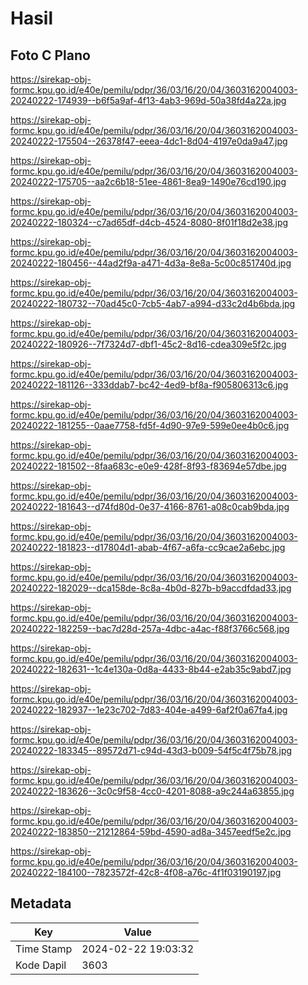 # Hasil

## Foto C Plano

https://sirekap-obj-formc.kpu.go.id/e40e/pemilu/pdpr/36/03/16/20/04/3603162004003-20240222-174939--b6f5a9af-4f13-4ab3-969d-50a38fd4a22a.jpg

https://sirekap-obj-formc.kpu.go.id/e40e/pemilu/pdpr/36/03/16/20/04/3603162004003-20240222-175504--26378f47-eeea-4dc1-8d04-4197e0da9a47.jpg

https://sirekap-obj-formc.kpu.go.id/e40e/pemilu/pdpr/36/03/16/20/04/3603162004003-20240222-175705--aa2c6b18-51ee-4861-8ea9-1490e76cd190.jpg

https://sirekap-obj-formc.kpu.go.id/e40e/pemilu/pdpr/36/03/16/20/04/3603162004003-20240222-180324--c7ad65df-d4cb-4524-8080-8f01f18d2e38.jpg

https://sirekap-obj-formc.kpu.go.id/e40e/pemilu/pdpr/36/03/16/20/04/3603162004003-20240222-180456--44ad2f9a-a471-4d3a-8e8a-5c00c851740d.jpg

https://sirekap-obj-formc.kpu.go.id/e40e/pemilu/pdpr/36/03/16/20/04/3603162004003-20240222-180732--70ad45c0-7cb5-4ab7-a994-d33c2d4b6bda.jpg

https://sirekap-obj-formc.kpu.go.id/e40e/pemilu/pdpr/36/03/16/20/04/3603162004003-20240222-180926--7f7324d7-dbf1-45c2-8d16-cdea309e5f2c.jpg

https://sirekap-obj-formc.kpu.go.id/e40e/pemilu/pdpr/36/03/16/20/04/3603162004003-20240222-181126--333ddab7-bc42-4ed9-bf8a-f905806313c6.jpg

https://sirekap-obj-formc.kpu.go.id/e40e/pemilu/pdpr/36/03/16/20/04/3603162004003-20240222-181255--0aae7758-fd5f-4d90-97e9-599e0ee4b0c6.jpg

https://sirekap-obj-formc.kpu.go.id/e40e/pemilu/pdpr/36/03/16/20/04/3603162004003-20240222-181502--8faa683c-e0e9-428f-8f93-f83694e57dbe.jpg

https://sirekap-obj-formc.kpu.go.id/e40e/pemilu/pdpr/36/03/16/20/04/3603162004003-20240222-181643--d74fd80d-0e37-4166-8761-a08c0cab9bda.jpg

https://sirekap-obj-formc.kpu.go.id/e40e/pemilu/pdpr/36/03/16/20/04/3603162004003-20240222-181823--d17804d1-abab-4f67-a6fa-cc9cae2a6ebc.jpg

https://sirekap-obj-formc.kpu.go.id/e40e/pemilu/pdpr/36/03/16/20/04/3603162004003-20240222-182029--dca158de-8c8a-4b0d-827b-b9accdfdad33.jpg

https://sirekap-obj-formc.kpu.go.id/e40e/pemilu/pdpr/36/03/16/20/04/3603162004003-20240222-182259--bac7d28d-257a-4dbc-a4ac-f88f3766c568.jpg

https://sirekap-obj-formc.kpu.go.id/e40e/pemilu/pdpr/36/03/16/20/04/3603162004003-20240222-182631--1c4e130a-0d8a-4433-8b44-e2ab35c9abd7.jpg

https://sirekap-obj-formc.kpu.go.id/e40e/pemilu/pdpr/36/03/16/20/04/3603162004003-20240222-182937--1e23c702-7d83-404e-a499-6af2f0a67fa4.jpg

https://sirekap-obj-formc.kpu.go.id/e40e/pemilu/pdpr/36/03/16/20/04/3603162004003-20240222-183345--89572d71-c94d-43d3-b009-54f5c4f75b78.jpg

https://sirekap-obj-formc.kpu.go.id/e40e/pemilu/pdpr/36/03/16/20/04/3603162004003-20240222-183626--3c0c9f58-4cc0-4201-8088-a9c244a63855.jpg

https://sirekap-obj-formc.kpu.go.id/e40e/pemilu/pdpr/36/03/16/20/04/3603162004003-20240222-183850--21212864-59bd-4590-ad8a-3457eedf5e2c.jpg

https://sirekap-obj-formc.kpu.go.id/e40e/pemilu/pdpr/36/03/16/20/04/3603162004003-20240222-184100--7823572f-42c8-4f08-a76c-4f1f03190197.jpg


## Metadata

| Key        | Value               |
| ---------- | ------------------- |
| Time Stamp | 2024-02-22 19:03:32 |
| Kode Dapil | 3603                |



